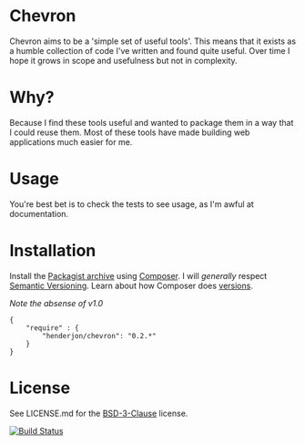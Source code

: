 # Chevron

Chevron aims to be a 'simple set of useful tools'. This means that it
exists as a humble collection of code I've written and found quite useful.
Over time I hope it grows in scope and usefulness but not in complexity.

# Why?

Because I find these tools useful and wanted to package them in a way
that I could reuse them. Most of these tools have made building web
applications much easier for me.

# Usage

You're best bet is to check the tests to see usage, as I'm awful at
documentation.

# Installation

Install the [Packagist archive](https://packagist.org/packages/henderjon/chevron)
using [Composer](http://getcomposer.org/). I will *generally* respect
[Semantic Versioning](http://semver.org/). Learn about how Composer
does [versions](https://getcomposer.org/doc/01-basic-usage.md#package-versions).

*Note the absense of v1.0*

```
{
	"require" : {
		"henderjon/chevron": "0.2.*"
	}
}
```

# License

See LICENSE.md for the [BSD-3-Clause](http://opensource.org/licenses/BSD-3-Clause) license.

[![Build Status](https://travis-ci.org/henderjon/chevron.svg?branch=master)](https://travis-ci.org/henderjon/chevron)



